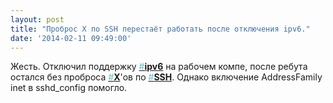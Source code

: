 ```yaml
---
layout: post
title: "Проброс X по SSH перестаёт работать после отключения ipv6."
date: '2014-02-11 09:49:00'
---
```


Жесть. Отключил поддержку [<s style="color: #66c1c1; text-decoration: none;">#</s>**ipv6**](https://twitter.com/search?q=%23ipv6&amp;src=hash) на рабочем компе, после ребута остался без проброса [<s style="color: #66c1c1; text-decoration: none;">#</s>**X**](https://twitter.com/search?q=%23X&amp;src=hash)'ов по [<s style="color: #66c1c1; text-decoration: none;">#</s>**SSH**](https://twitter.com/search?q=%23SSH&amp;src=hash).  Однако включение AddressFamily inet в sshd_config помогло.